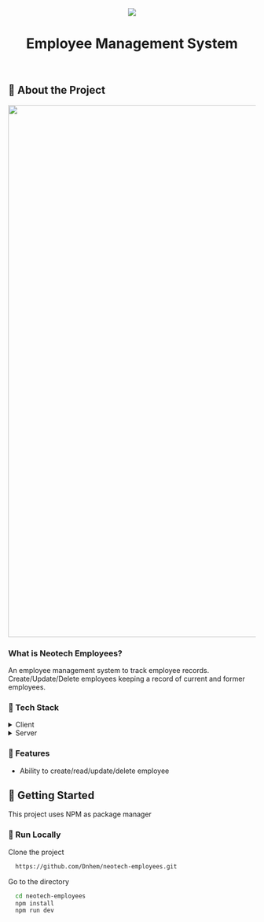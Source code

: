 <!--
Hey, thanks for using the awesome-readme-template template.  
If you have any enhancements, then fork this project and create a pull request 
or just open an issue with the label "enhancement".

Don't forget to give this project a star for additional support ;)
Maybe you can mention me or this repo in the acknowledgements too
-->

<!--
This README is a slimmed down version of the original one.
Removed sections:
- Screenshots
- Running Test
- Deployment
- FAQ
-->

<div align="center">
  <img src=https://github.com/Dnhem/neotech-employees/assets/64617718/9edfbf0f-e20c-4531-9462-e97d0d3536e9 />
  <h1>Employee Management System</h1>
</div>

<br />

<!-- About the Project -->
## :star2: About the Project

<div align="center"> 
<!--   <img src="https://user-images.githubusercontent.com/64617718/217234398-2e2671f8-41ee-452c-91f2-a6048a466938.png" alt="screenshot" /> -->
<img width="1080" alt="image" src="https://github.com/Dnhem/neotech-employees/assets/64617718/48d4dc4b-a41b-46bb-ae63-bda676bea5cf">
</div>

### What is Neotech Employees? 
An employee management system to track employee records. Create/Update/Delete employees keeping a record of current and former employees.

<!-- TechStack -->
### :space_invader: Tech Stack

<details>
  <summary>Client</summary>
  <ul>
    <li><a href="https://reactjs.org/">React.js</a></li>
    <li><a href="https://www.typescriptlang.org/">TypeScript</a></li>
    <li><a href="https://redux-toolkit.js.org">Redux Toolkit</a></li>
    <li><a href="https://reactrouter.com/en/main">React Router</a></li>
    <li><a href="https://mui.com/material-ui/getting-started/">MUI</a></li>
    <li><a href="https://axios-http.com/docs/intro">Axios</a></li>
  </ul>
</details>

<details>
  <summary>Server</summary>
  <ul>
    <li><a href="http://142.132.229.249:3000/api/#/">Swagger</a></li>
  </ul>
</details>

<!-- Features -->
### :dart: Features

- Ability to create/read/update/delete employee

<!-- Getting Started -->
## 	:toolbox: Getting Started

This project uses NPM as package manager

<!-- Run Locally -->
### :running: Run Locally

Clone the project

```bash
  https://github.com/Dnhem/neotech-employees.git
```

Go to the directory
```bash
  cd neotech-employees
  npm install
  npm run dev
```
 

